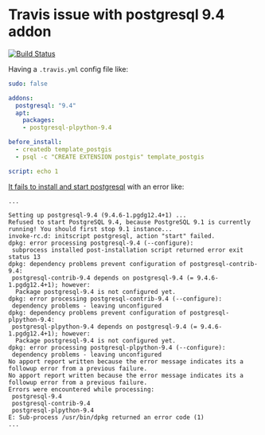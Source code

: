 # Travis issue with postgresql 9.4 addon

[![Build Status](https://travis-ci.org/rochoa/test-travis.svg?branch=master)](https://travis-ci.org/rochoa/test-travis)

Having a `.travis.yml` config file like:

```yml
sudo: false

addons:
  postgresql: "9.4"
  apt:
    packages:
    - postgresql-plpython-9.4

before_install:
  - createdb template_postgis
  - psql -c "CREATE EXTENSION postgis" template_postgis

script: echo 1
```

[It fails to install and start postgresql](https://travis-ci.org/rochoa/test-travis/builds/113432117#L150-L171) with an error like:
```
...

Setting up postgresql-9.4 (9.4.6-1.pgdg12.4+1) ...
Refused to start PostgreSQL 9.4, because PostgreSQL 9.1 is currently running! You should first stop 9.1 instance...
invoke-rc.d: initscript postgresql, action "start" failed.
dpkg: error processing postgresql-9.4 (--configure):
 subprocess installed post-installation script returned error exit status 13
dpkg: dependency problems prevent configuration of postgresql-contrib-9.4:
 postgresql-contrib-9.4 depends on postgresql-9.4 (= 9.4.6-1.pgdg12.4+1); however:
  Package postgresql-9.4 is not configured yet.
dpkg: error processing postgresql-contrib-9.4 (--configure):
 dependency problems - leaving unconfigured
dpkg: dependency problems prevent configuration of postgresql-plpython-9.4:
 postgresql-plpython-9.4 depends on postgresql-9.4 (= 9.4.6-1.pgdg12.4+1); however:
  Package postgresql-9.4 is not configured yet.
dpkg: error processing postgresql-plpython-9.4 (--configure):
 dependency problems - leaving unconfigured
No apport report written because the error message indicates its a followup error from a previous failure.
No apport report written because the error message indicates its a followup error from a previous failure.
Errors were encountered while processing:
 postgresql-9.4
 postgresql-contrib-9.4
 postgresql-plpython-9.4
E: Sub-process /usr/bin/dpkg returned an error code (1)
...
```
